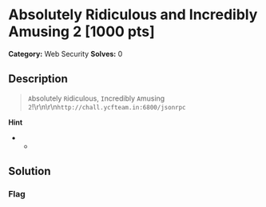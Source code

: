 # Absolutely Ridiculous and Incredibly Amusing 2 [1000 pts]

**Category:** Web Security
**Solves:** 0

## Description
>`A`bsolutely `R`idiculous, `I`ncredibly `A`musing `2`!\r\n\r\n`http://chall.ycfteam.in:6800/jsonrpc`

**Hint**
* -

## Solution

### Flag

